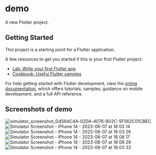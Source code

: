 # demo

A new Flutter project.

## Getting Started

This project is a starting point for a Flutter application.

A few resources to get you started if this is your first Flutter project:

- [Lab: Write your first Flutter app](https://docs.flutter.dev/get-started/codelab)
- [Cookbook: Useful Flutter samples](https://docs.flutter.dev/cookbook)

For help getting started with Flutter development, view the
[online documentation](https://docs.flutter.dev/), which offers tutorials,
samples, guidance on mobile development, and a full API reference.

## Screenshots of demo
![simulator_screenshot_D4564C4A-02DA-4076-B02C-5F562C01CBEC](https://github.com/codal-mpawar/flutter_demo/assets/46340921/5443c65a-6fb3-486d-b451-6aea957b5b98)
![Simulator Screenshot - iPhone 14 - 2023-08-07 at 18 03 14](https://github.com/codal-mpawar/flutter_demo/assets/46340921/38944dc4-cd2e-43ba-a1f9-46e908b8af87)
![Simulator Screenshot - iPhone 14 - 2023-08-07 at 18 03 26](https://github.com/codal-mpawar/flutter_demo/assets/46340921/b037ad53-e2a7-4096-bcfa-8360134f3f48)
![Simulator Screenshot - iPhone 14 - 2023-08-07 at 18 08 17](https://github.com/codal-mpawar/flutter_demo/assets/46340921/23b73454-3773-477e-aee3-23a52dd54781)
![Simulator Screenshot - iPhone 14 - 2023-08-07 at 18 08 29](https://github.com/codal-mpawar/flutter_demo/assets/46340921/ad7fdd6c-680b-486d-9b99-09955f18ce45)
![Simulator Screenshot - iPhone 14 - 2023-08-07 at 18 03 33](https://github.com/codal-mpawar/flutter_demo/assets/46340921/51526738-87f1-4f76-8af2-a914b8d45e2c)
